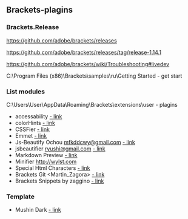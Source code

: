 ## Brackets-plagins

### Brackets.Release 

https://github.com/adobe/brackets/releases

https://github.com/adobe/brackets/releases/tag/release-1.14.1




https://github.com/adobe/brackets/wiki/Troubleshooting#livedev

C:\Program Files (x86)\Brackets\samples\ru\Getting Started  -  get start


### List modules

C:\Users\User\AppData\Roaming\Brackets\extensions\user   -    plagins

* accessability [- link](https://github.com/konstantinkobs/brackets-colorHints)
* colorHints  [- link](https://github.com/konstantinkobs/brackets-colorHints)
* CSSFier [- link](https://caferati.me/labs/cssfier)
* Emmet [- link](https://emmet.io/)
* Js-Beautify Ochou <mfkddcwy@gmail.com>  [- link](https://emmet.io/)
* jsbeautifier  <ryushi@gmail.com>  [- link](https://github.com/taichi/brackets-jsbeautifier) 
* Markdown Preview [- link](https://github.com/gruehle/MarkdownPreview) 
* Minifier http://wylst.com
* Special Html Characters [- link](https://github.com/thaneuk/brackets-special-html-chars) 
* Brackets Git <Martin_Zagora> [- link](https://github.com/brackets-userland/brackets-git)
* Brackets Snippets by zaggino [- link](https://github.com/brackets-userland/brackets-snippets)

### Template

* Mushin Dark [- link](https://github.com/Brackets-Themes/MushinDark)
